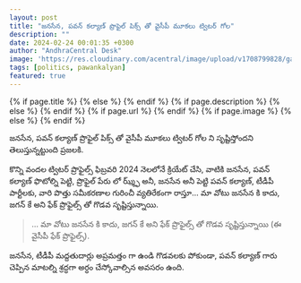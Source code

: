 ```yaml
---
layout: post
title: "జనసేన, పవన్ కల్యాణ్ ప్రొఫైల్ పిక్స్ తో వైసీపీ మూకలు ట్విటర్ గోల"
description: ""
date: 2024-02-24 00:01:35 +0300
author: "AndhraCentral Desk"
image: 'https://res.cloudinary.com/acentral/image/upload/v1708799828/ganja/fakeycp_tdxfle.png'
tags: [politics, pawankalyan]
featured: true
---
```


<meta content="{{ site.title }}" property="og:site_name">
{% if page.title %}
  <meta content="{{ page.title }}" property="og:title">
{% else %}
  <meta content="{{ site.title }}" property="og:title">
{% endif %}
{% if page.description %}
  <meta content="{{ page.description }}" property="og:description">
{% else %}
  <meta content="{{ site.description }}" property="og:description">
{% endif %}
{% if page.url %}
  <meta content="{{ site.url }}{{ page.url }}" property="og:url">
{% endif %}
{% if page.image %}
  <meta content="https://res.cloudinary.com/acentral/image/upload/v1708799828/ganja/fakeycp_tdxfle.png" property="og:image">
{% else %}
  <meta content="{{ site.url }}/images/og.png" property="og:image">
{% endif %}

జనసేన, పవన్ కల్యాణ్ ప్రొఫైల్ పిక్స్ తో వైసీపీ మూకలు ట్విటర్ గోల ని సృష్టిస్తోందని తెలుస్తున్నట్టుంది ప్రజలకి. 

కొన్ని వందల ట్విటర్ ప్రొఫైల్స్ ఫిబ్రవరి 2024 నెలలోనే క్రియేట్ చేసి, వాటికి జనసేన, పవన్ కల్యాణ్ ఫొటోల్ని పెట్టి, ప్రొఫైల్ పేరు లో ఝ్శ్ఫ్ అనీ, జనసేన అనీ పెట్టి పవన్ కల్యాణ్, టీడీపీ పార్టీలకు, వారి పొత్తు సమీకరణాల గురించీ వ్యతిరేకంగా రాస్తూ... మా వోటు జనసేన కి కాదు, జగన్ కే అని ఫేక్ ప్రొఫైల్స్ తో గొడవ సృష్టిస్తున్నాయి.

> ... మా వోటు జనసేన కి కాదు, జగన్ కే అని ఫేక్ ప్రొఫైల్స్ తో గొడవ సృష్టిస్తున్నాయి (ఈ వైసీపీ ఫేక్ ప్రొఫైల్స్).

జనసేన, టీడీపీ మద్దతుదార్లు అప్రమత్తం గా ఉండి గొడవలకు పోకుండా, పవన్ కల్యాణ్ గారు చెప్పిన మాటల్ని శ్రద్ధగా అర్ధం చేస్కోవాల్సిన అవసరం ఉంది. 

